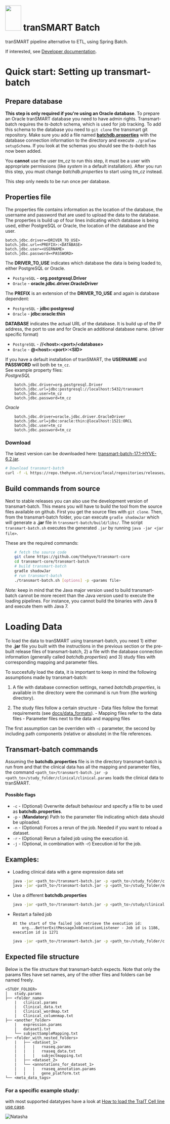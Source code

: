 <img src=images/batch_logo.png width="50" height="80"> tranSMART Batch
============================

tranSMART pipeline alternative to ETL, using Spring Batch.

If interested, see [Developer documentation](docs/developer_docs.md).

# Quick start: Setting up transmart-batch

## Prepare database
**This step is only required if you're using an Oracle database**. To prepare an Oracle tranSMART database you need to have admin rights. Transmart-batch requires the *ts-batch* schema, which is used for job tracking. To add this schema to the database you need to `git clone` the transmart git repository. Make sure you add a file named [**batchdb.properties**](#properties-file) with the database connection information to the directory and execute `./gradlew setupSchema`. If you look at the schemas you should see the *ts-batch* has now been added.

You **cannot** use the user _tm\_cz_ to run this step, it must be a user with appropriate permissions (like _system_ in a default installation). After you run this step, you must change _batchdb.properties_ to start using _tm\_cz_ instead.

This step only needs to be run once per database.

## Properties file
The properties file contains information as the location of the database, the username and password that are used to upload the data to the database. The properties is build up of four lines indicating which database is being used, either PostgreSQL or Oracle, the location of the database and the user.

    batch.jdbc.driver=<DRIVER_TO_USE>  
    batch.jdbc.url=<PREFIX>:<DATABASE>  
    batch.jdbc.user=<USERNAME>
    batch.jdbc.password=<PASSWORD>  

The **DRIVER_TO_USE** indicates which database the data is being loaded to, either PostgreSQL or Oracle.  
  * `PostgreSQL` - **org.postgresql.Driver**  
  * `Oracle` - **oracle.jdbc.driver.OracleDriver**

The **PREFIX** is an extension of the **DRIVER_TO_USE** and again is database dependent:  
  * `PostgreSQL` - **jdbc:postgresql**
  * `Oracle` - **jdbc:oracle:thin**  

**DATABASE** indicates the actual URL of the database. It is build up of the IP address, the port to use and for Oracle an additional database name. (driver specific format)  
  * `PostgreSQL` - **//&lt;host>:&lt;port>/&lt;database>**
  * `Oracle` - **@&lt;host>:&lt;port>:&lt;SID>**

If you have a default installation of tranSMART, the **USERNAME** and **PASSWORD** will both be `tm_cz`.  
See example property files:  
*PostgreSQL*
```
    batch.jdbc.driver=org.postgresql.Driver
    batch.jdbc.url=jdbc:postgresql://localhost:5432/transmart
    batch.jdbc.user=tm_cz
    batch.jdbc.password=tm_cz
```
*Oracle*
```
    batch.jdbc.driver=oracle.jdbc.driver.OracleDriver
    batch.jdbc.url=jdbc:oracle:thin:@localhost:1521:ORCL
    batch.jdbc.user=tm_cz
    batch.jdbc.password=tm_cz
```

### Download
The latest version can be downloaded here:
[transmart-batch-17.1-HYVE-6.2.jar](https://repo.thehyve.nl/service/local/repositories/releases/content/org/transmartproject/transmart-batch/17.1-HYVE-6.2/transmart-batch-17.1-HYVE-6.2.jar).

```bash
# Download transmart-batch
curl -f -L https://repo.thehyve.nl/service/local/repositories/releases/content/org/transmartproject/transmart-batch/17.1-HYVE-6.2/transmart-batch-17.1-HYVE-6.2.jar -o transmart-batch.jar
```

## Build commands from source
Next to stable releases you can also use the development version of transmart-batch.
This means you will have to build the tool from the source files available on github.
First you get the source files with `git clone`.
Then, from the transmart-batch folder, you can execute `gradle shadowJar` which will generate a **.jar** file in `transmart-batch/build/libs/`.
The script `transmart-batch.sh` executes the generated `.jar` by running `java -jar <jar file>`.

These are the required commands:
```bash
    # fetch the source code
    git clone https://github.com/thehyve/transmart-core
    cd transmart-core/transmart-batch
    # build transmart-batch
    gradle shadowJar
    # run transmart-batch
    ./transmart-batch.sh [options] -p <params file>
```

_Note:_ keep in mind that the Java major version used to build transmart-batch cannot be more recent than the Java version used to execute the loading pipelines. For instance, you cannot build the binaries with Java 8 and execute them with Java 7.

# Loading Data
To load the data to tranSMART using transmart-batch, you need 1) either the **.jar** file you built with the instructions in the previous section or the pre-built release files of transmart-batch, 2) a file with the database connection information (generally called *batchdb.properties*) and 3) study files with corresponding mapping and parameter files.

To succesfully load the data, it is important to keep in mind the following assumptions made by transmart-batch:

  1. A file with database connection settings, named *batchdb.properties*, is available in the directory were the command is run from (the working directory).

  2. The study files follow a certain structure
    - Data files follow the format requirements (see [docs/data_formats](docs/data_formats/)).
    - Mapping files refer to the data files
    - Parameter files next to the data and mapping files

The first assumption can be overriden with `-c` parameter, the second by including path components (relative or absolute) in the file references.

## Transmart-batch commands
Assuming the **batchdb.properties** file is in the directory transmart-batch is run from and that the clinical data has all the mapping and parameter files, the command `<path_to>/transmart-batch.jar -p <path_to>/study_folder/clinical/clinical.params` loads the clinical data to tranSMART.

#### Possible flags
- `-c` - (Optional) Overwrite default behaviour and specify a file to be used as **batchdb.properties**.
- `-p` - (**Mandatory**) Path to the parameter file indicating which data should be uploaded.
- `-n` - (Optional) Forces a rerun of the job. Needed if you want to reload a dataset.
- `-r` - (Optional) Rerun a failed job using the execution id.
- `-j` - (Optional, in combination with -r) Execution id for the job.

## Examples:

* Loading clinical data with a gene expression data set  
    ```bash
    java -jar <path_to>/transmart-batch.jar -p <path_to>/study_folder/clinical/clinical.params
    java -jar <path_to>/transmart-batch.jar -p <path_to>/study_folder/mRNA/expression.params
    ```

* Use a different **batchdb.properties**
    ```bash
    java -jar <path_to>/transmart-batch.jar -p <path_to>/study/clinical/clinical.params -c <path_to>/<file_name>
    ```

* Restart a failed job
    ```
    At the start of the failed job retrieve the execution id:  
        org...BetterExitMessageJobExecutionListener - Job id is 1186, execution id is 1271
    ```
    ```bash
    java -jar <path_to>/transmart-batch.jar -p <path_to>/study_folder/clinical/clinical.params -r -j 1271
    ```

## Expected file structure
Below is the file structure that transmart-batch expects. Note that only the params files have set names, any of the other files and folders can be named freely.

```
<STUDY_FOLDER>
│   study.params
├── <folder_name>
    |   clinical.params
    |   Clinical_data.txt
    |   Clinical_wordmap.txt
    |   Clinical_columnmap.txt
├── <another_folder>
    |   expression.params
    |   dataset1.txt
    └── subjectSampleMapping.txt
├── <folder_with_nested_folders>
    |   ├── <dataset_1>
    |   |   |   rnaseq.params
    |   |   |   rnaseq_data.txt
    |   |   |   subjectmapping.txt
    |   ├── <dataset_2>
    |   └── <annotations_for_dataset_1>
    |   |   |   rnaseq_annotation.params
    |   |   |   gene_platform.txt
└── <meta_data_tags>
```

### For a specific example study:
with most supported datatypes have a look at [How to load the TraIT Cell line use case](docs/how_to_load_trait_cluc.md).

![Natasha](images/natasha_full_no_solar.png)
